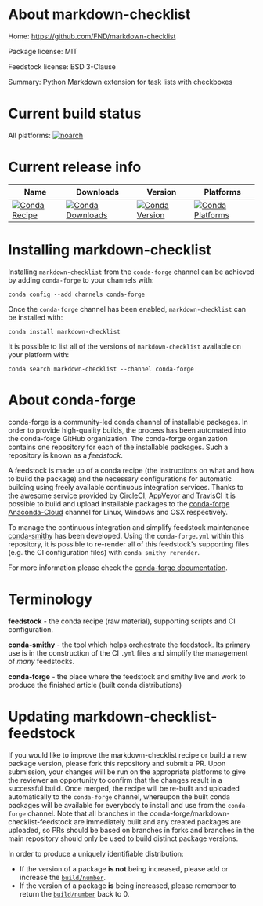 About markdown-checklist
========================

Home: https://github.com/FND/markdown-checklist

Package license: MIT

Feedstock license: BSD 3-Clause

Summary: Python Markdown extension for task lists with checkboxes



Current build status
====================

All platforms:
[![noarch](https://img.shields.io/circleci/project/github/conda-forge/markdown-checklist-feedstock/master.svg?label=noarch)](https://circleci.com/gh/conda-forge/markdown-checklist-feedstock)

Current release info
====================

| Name | Downloads | Version | Platforms |
| --- | --- | --- | --- |
| [![Conda Recipe](https://img.shields.io/badge/recipe-markdown--checklist-green.svg)](https://anaconda.org/conda-forge/markdown-checklist) | [![Conda Downloads](https://img.shields.io/conda/dn/conda-forge/markdown-checklist.svg)](https://anaconda.org/conda-forge/markdown-checklist) | [![Conda Version](https://img.shields.io/conda/vn/conda-forge/markdown-checklist.svg)](https://anaconda.org/conda-forge/markdown-checklist) | [![Conda Platforms](https://img.shields.io/conda/pn/conda-forge/markdown-checklist.svg)](https://anaconda.org/conda-forge/markdown-checklist) |

Installing markdown-checklist
=============================

Installing `markdown-checklist` from the `conda-forge` channel can be achieved by adding `conda-forge` to your channels with:

```
conda config --add channels conda-forge
```

Once the `conda-forge` channel has been enabled, `markdown-checklist` can be installed with:

```
conda install markdown-checklist
```

It is possible to list all of the versions of `markdown-checklist` available on your platform with:

```
conda search markdown-checklist --channel conda-forge
```


About conda-forge
=================

conda-forge is a community-led conda channel of installable packages.
In order to provide high-quality builds, the process has been automated into the
conda-forge GitHub organization. The conda-forge organization contains one repository
for each of the installable packages. Such a repository is known as a *feedstock*.

A feedstock is made up of a conda recipe (the instructions on what and how to build
the package) and the necessary configurations for automatic building using freely
available continuous integration services. Thanks to the awesome service provided by
[CircleCI](https://circleci.com/), [AppVeyor](http://www.appveyor.com/)
and [TravisCI](https://travis-ci.org/) it is possible to build and upload installable
packages to the [conda-forge](https://anaconda.org/conda-forge)
[Anaconda-Cloud](http://docs.anaconda.org/) channel for Linux, Windows and OSX respectively.

To manage the continuous integration and simplify feedstock maintenance
[conda-smithy](http://github.com/conda-forge/conda-smithy) has been developed.
Using the ``conda-forge.yml`` within this repository, it is possible to re-render all of
this feedstock's supporting files (e.g. the CI configuration files) with ``conda smithy rerender``.

For more information please check the [conda-forge documentation](https://conda-forge.org/docs/).

Terminology
===========

**feedstock** - the conda recipe (raw material), supporting scripts and CI configuration.

**conda-smithy** - the tool which helps orchestrate the feedstock.
                   Its primary use is in the construction of the CI ``.yml`` files
                   and simplify the management of *many* feedstocks.

**conda-forge** - the place where the feedstock and smithy live and work to
                  produce the finished article (built conda distributions)


Updating markdown-checklist-feedstock
=====================================

If you would like to improve the markdown-checklist recipe or build a new
package version, please fork this repository and submit a PR. Upon submission,
your changes will be run on the appropriate platforms to give the reviewer an
opportunity to confirm that the changes result in a successful build. Once
merged, the recipe will be re-built and uploaded automatically to the
`conda-forge` channel, whereupon the built conda packages will be available for
everybody to install and use from the `conda-forge` channel.
Note that all branches in the conda-forge/markdown-checklist-feedstock are
immediately built and any created packages are uploaded, so PRs should be based
on branches in forks and branches in the main repository should only be used to
build distinct package versions.

In order to produce a uniquely identifiable distribution:
 * If the version of a package **is not** being increased, please add or increase
   the [``build/number``](http://conda.pydata.org/docs/building/meta-yaml.html#build-number-and-string).
 * If the version of a package **is** being increased, please remember to return
   the [``build/number``](http://conda.pydata.org/docs/building/meta-yaml.html#build-number-and-string)
   back to 0.